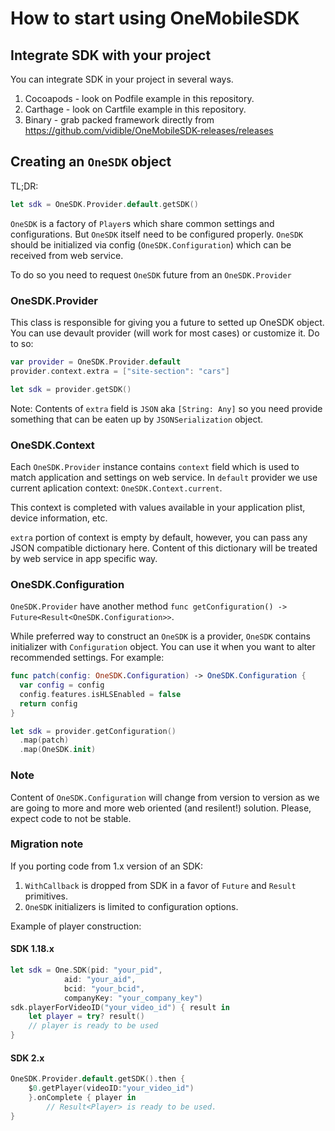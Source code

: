 # How to start using OneMobileSDK

## Integrate SDK with your project

You can integrate SDK in your project in several ways.

1. Cocoapods - look on Podfile example in this repository.
2. Carthage - look on Cartfile example in this repository.
3. Binary - grab packed framework directly from https://github.com/vidible/OneMobileSDK-releases/releases

## Creating an `OneSDK` object

TL;DR:
```swift
let sdk = OneSDK.Provider.default.getSDK()
```

`OneSDK` is a factory of `Player`s which share common settings and configurations.
But `OneSDK` itself need to be configured properly.
`OneSDK` should be initialized via config (`OneSDK.Configuration`) which can be received from web service.

To do so you need to request `OneSDK` future from an `OneSDK.Provider`

### OneSDK.Provider

This class is responsible for giving you a future to setted up OneSDK object.
You can use devault provider (will work for most cases) or customize it. Do to so:
```swift
var provider = OneSDK.Provider.default
provider.context.extra = ["site-section": "cars"]

let sdk = provider.getSDK()
```
Note: Contents of `extra` field is `JSON` aka `[String: Any]`
so you need provide something that can be eaten up by `JSONSerialization` object.

### OneSDK.Context

Each `OneSDK.Provider` instance contains `context` field which is used to match application and settings on web service.
In `default` provider we use current aplication context: `OneSDK.Context.current`.

This context is completed with values available in your application plist, device information, etc.

`extra` portion of context is empty by default, however, you can pass any JSON compatible dictionary here.
Content of this dictionary will be treated by web service in app specific way.

### OneSDK.Configuration

`OneSDK.Provider` have another method `func getConfiguration() -> Future<Result<OneSDK.Configuration>>`.

While preferred way to construct an `OneSDK` is a provider, `OneSDK` contains initializer with `Configuration` object.
You can use it when you want to alter recommended settings. For example:
```swift
func patch(config: OneSDK.Configuration) -> OneSDK.Configuration {
  var config = config
  config.features.isHLSEnabled = false
  return config
}

let sdk = provider.getConfiguration()
  .map(patch)
  .map(OneSDK.init)
```

### Note
Content of `OneSDK.Configuration` will change from version to version
as we are going to more and more web oriented (and resilent!) solution.
Please, expect code to not be stable.

### Migration note

If you porting code from 1.x version of an SDK:

1. `WithCallback` is dropped from SDK in a favor of `Future` and `Result` primitives.
2. `OneSDK` initializers is limited to configuration options.

Example of player construction:

#### SDK 1.18.x

```swift
let sdk = One.SDK(pid: "your_pid",
            aid: "your_aid",
            bcid: "your_bcid",
            companyKey: "your_company_key")
sdk.playerForVideoID("your_video_id") { result in
    let player = try? result()
    // player is ready to be used
}
```

#### SDK 2.x

```swift
OneSDK.Provider.default.getSDK().then {
    $0.getPlayer(videoID:"your_video_id")
    }.onComplete { player in
        // Result<Player> is ready to be used.
}
```
